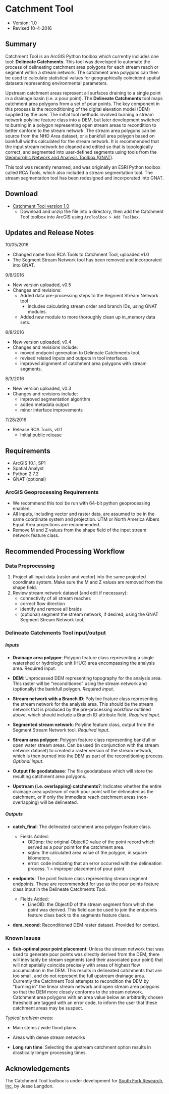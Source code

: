 # Catchment Tool
- Version: 1.0
- Revised 10-4-2016

## Summary
Catchment Tool is an ArcGIS Python toolbox which currently includes one tool: **Delineate Catchments**. This tool was developed to automate the process of delineating catchment area polygons for each stream reach or segment within a stream network. The catchment area polygons can then be used to calculate 
statistical values for geographically coincident spatial datasets representing environmental parameters.

Upstream catchment areas represent all surfaces draining to a single point in a drainage basin (i.e. a pour point). The **Delineate Catchments** tool maps catchment area polygons from a set of pour points. The key component in this process is the reconditioning of the digital elevation model (DEM) 
supplied by the user. The initial tool methods involved burning a stream network polyline feature class into a DEM, but later development switched to burning in a polygon representing open stream areas to recondition to better conform to the stream network.  The stream area polygons can be source 
from the NHD Area dataset, or a bankfull area polygon based on bankfull widths calculated for the stream network. It is recommended that the input stream network be cleaned and edited so that is topologically correct, and segmented into user-defined segments using tools from the [Geomorphic Network 
and Analysis Toolbox (GNAT)](https://bitbucket.org/KellyWhitehead/geomorphic-network-and-analysis-toolbox/wiki/Home).

This tool was recently renamed, and was originally an ESRI Python toolbox called RCA Tools, which also included a stream segmentation tool.  The stream segmentation tool has been redesigned and incorporated into GNAT.

## Download
* [Catchment Tool version 1.0](https://github.com/jesselangdon/catchment-tool/archive/master.zip)
  * Download and unzip the file into a directory, then add the Catchment Tool toolbox into ArcGIS using `ArcToolbox > Add Toolbox`.

## Updates and Release Notes
10/05/2016
* Changed name from RCA Tools to Catchment Tool, uploaded v1.0
* The Segment Stream Network tool has been removed and incorporated into GNAT.

9/8/2016
* New version uploaded, v0.5
* Changes and revisions:
  * Added data pre-processing steps to the Segment Stream Network tool
  	* includes calculating stream order and branch IDs, using GNAT modules.
  * Added new module to more thoroughly clean up in_memory data sets.

8/8/2016
* New version uploaded, v0.4
* Changes and revisions include:
  * moved endpoint generation to Delineate Catchments tool. 
  * revised related inputs and outputs in tool interfaces.
  * improved alignment of catchment area polygons with stream segments.

8/3/2016
* New version uploaded, v0.3
* Changes and revisions include:
  * improved segmentation algorithm
  * added metadata output
  * minor interface improvements

7/28/2016
* Release RCA Tools, v0.1
  * Initial public release

## Requirements
* ArcGIS 10.1, SP1
* Spatial Analyst
* Python 2.7.2
* GNAT (optional)

### ArcGIS Geoprocessing Requirements
* We recommend this tool be run with 64-bit python geoprocessing enabled.
* All inputs, including vector and raster data, are assumed to be in the same coordinate system and projection. UTM or North America Albers Equal Area projections are recommended.
* Remove M and Z values from the shape field of the input stream network feature class.

## Recommended Processing Workflow
### Data Preprocessing
1. Project all input data (raster and vector) into the same projected coordinate system. Make sure the M and Z values are removed from the shape field.
2. Review stream network dataset (and edit if necessary):
    * connectivity of all stream reaches
    * correct flow direction
    * identify and remove all braids
    * (optional) segment the stream network, if desired, using the GNAT Segment Stream Network tool.

### Delineate Catchments Tool input/output
##### *Inputs*

* **Drainage area polygon**: Polygon feature class representing a single watershed or hydrologic unit (HUC) area encompassing the analysis area.
Required input.

* **DEM**: Unprocessed DEM representing topography for the analysis area. This raster will be “reconditioned” using the stream network and (optionally) the bankfull polygon. *Required input*.

* **Stream network with a Branch ID**: Polyline feature class representing the stream network for the analysis area. This should be the stream network that is produced by the pre-processing workflow outlined above, which should include a Branch ID attribute field. *Required input*.

* **Segmented stream network**: Polyline feature class, output from the Segment Stream Network tool. *Required input*.

* **Stream area polygon**: Polygon feature class representing bankfull or open water stream areas. Can be used (in conjunction with the stream network dataset) to created a raster version of the stream network, which is then burned into the DEM as part of the reconditioning process. *Optional input*.

* **Output file geodatabase**: The file geodatabase which will store the resulting catchment area polygons.

* **Upstream (i.e. overlapping) catchments?**: Indicates whether the entire drainage area upstream of each pour point will be delineated as the catchment,
 or if only the immediate reach catchment areas (non-overlapping) will be delineated.

##### *Outputs*

* **catch_final**: The delineated catchment area polygon feature class.
  * Fields Added:
    * OIDtmp: the original ObjectID value of the point record which served as a pour point for the catchment area.
    * sqkm: the calculated area value of the polygon, in square kilometers.
    * error: code indicating that an error occurred with the delineation process. 1 = improper placement of pour point

* **endpoints**: The point feature class representing stream segment endpoints. These are recommended for use as the pour points feature class input in the Delineate Catchments Tool.
  * Fields Added:
    * LineOID: the ObjectID of the stream segment from which the point was derived. This field can be used to join the endpoints feature class back to the segments feature class.

* **dem_recond**: Reconditioned DEM raster dataset. Provided for context.

### Known Issues
* **Sub-optimal pour point placement**: Unless the stream network that was used to generate pour points was directly derived from the DEM, there will inevitably be stream
segments (and their associated pour point) that will not spatially coincide precisely with areas of highest flow accumulation in the DEM.  This results in delineated catchments 
that are too small, and do not represent the full upstream drainage area.  Currently the Catchment Tool attempts to recondition the DEM by "burning in" the linear stream network and open stream area polygons
so that the DEM more closely conforms to the stream network.  Catchment area polygons with an area value below an arbitrarily chosen threshold
are tagged with an error code, to inform the user that these catchment areas may be suspect.

_Typical problem areas_:
  * Main stems / wide flood plains
  * Areas with dense stream networks
  
* **Long run time**: Selecting the upstream catchment option results in drastically longer processing times.

## Acknowledgements
The Catchment Tool toolbox is under development for [South Fork Research, Inc.](http://southforkresearch.org) by Jesse Langdon.
